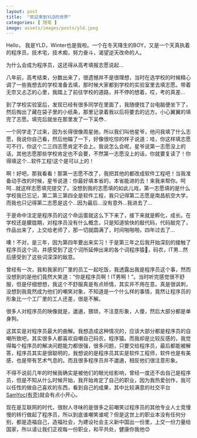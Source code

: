 ```yaml
---
layout: post
title:  "欢迎来到YLD的世界"
categories: [ 随笔 ]
image: assets/images/posts/yld.jpeg
---
```


Hello， 我是YLD，Winter也是我啦。一个在冬天降生的BOY，又是一个天真执着的程序员，技术宅，技术痴，努力奋斗，渴望逆天改命的人。

为什么会成为程序员，这还得从高考填报志愿说起...

八年前，高考结束，分数出来了，很遗憾并不是很理想，当时在选学校的时候精心调了一些我想去的学校准备去填，那时候大家都到学校的实验室里去填志愿。带着无奈又忐忑的心里，我踏上了前往学校的道路，并不停的想着，哎，考的真差...

到了学校实验室后，发现已经有很多同学在里面了，我随便找了台电脑便坐下了，然后掏出了藏在袋子里的小纸条，那里记录着我以后将要去的远方。小心翼翼的填完了志愿。填完后就坐在那里发了一下呆😳..

一个同学走了过来，因为长得很像周星驰，所以我们叫他星爷，他问我填了什么志愿，我说你自己看，然后他瞄了一下，好像很吃惊的样子说道：哇，你这样填志愿可不行，你这个二三四志愿肯定不会上。我说怎么会呢，星爷说第一志愿没上的话，其他志愿那些学校肯定也不会要，不然第一志愿没上的话，你就要复读了！你得填这个...软件工程!这个是可以上的！

啊！好吧，那我看看！那第一志愿不改了，我把其他的都改成软件工程吧！当我准备动手改的时候，星爷说道：你最好填本省的，本省能进的去！来我来帮你。呵呵...就这样志愿填完提交了。没想到我的志愿填的如此儿戏，第一志愿填的是什么学校我已忘记，第二第三第四全是软件工程，我只记得第二志愿是南昌航空大学，而我也只记得第二志愿是这个...因为最后...没有意外...我进去了...



于是命中注定是程序员的这个命运蛋就这么下下来了，接下来就是孵化，成长。在学校还是朦胧期，对程序员没有什么概念，只是知道愉快的敲代码，代码敲完了，作品出来了，上交给老师了，那一切就圆满了，时间啪啪啪，四年过去了...

噢！不对，是三年，因为第四年要出来实习！于是第三年之后我开始深刻的接触了程序员这个词，并感受到了这个词所延伸出来的各个词程序猿🐒，码农，IT男...然后感受到了这些词深深的敌意。

曾经有一次，我和我家的厂里的员工一起吃饭，我透露出我是程序员这个事，然而没想到的是他们竟然大笑道：“你是程序员啊！IT男啊！”。当时听完感觉很不舒服，但是仔细想想，我这个不舒服真是有点矫情，其实并不用在意。真是很讽刺，没想到我竟然成为他们的嘲笑对象，不知道是一个什么样的事情，竟然让程序员的形象比一个工厂里的工人还差，很是不解。

很多人对程序员的映像就是，邋遢，猥琐，不注意形象，人傻，然后大部分都是单身狗。

这其实是对程序员最大的曲解。我想造成这种情况的，应该大部分都是程序员的自嘲所致吧，其实很多人都喜欢自嘲自己码农，程序猿。而我却是比较反感的，我觉得每个程序员的解决问题能力都很强，很多问题，只要交给程序员，最后都能被解答，程序员其实是很聪明的，我想说的是程序员其实是软件工程师，软件也是有美感，也是带有艺术气息的。而且很多程序员并不邋遢，相反他们很注意形象。

不得不说前几年的时候我确实是被他们的眼光给影响，曾经一度还不齿自己是程序员，但是不知从什么时候开始，我开始肯定了自己的职业，因为我热爱创作，我可以任性的做自己喜欢的东西，看到自己的成果，其中比较满意的社交平台[SamYoc(有壳)][samyoc-web]就会有点小开心。

现在是互联网的时代，很耐人寻味的是很多之前嘲笑过程序员的其他专业人士竞慢慢的转行做起了程序员，所以到底谁嘲笑谁呢？但是这世上的职业本没有任何分别，都是造福自己，造福社会，为建设社会主义新中国出一份里，上交一份力量给国家，所以请让我们正视每一份职业，和平共处，健康你我他😊

[samyoc-web]: https://www.samyoc.com

